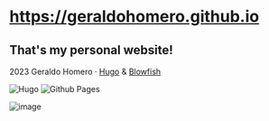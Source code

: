 # https://geraldohomero.github.io

## That's my personal website!

2023 Geraldo Homero · [Hugo](https://gohugo.io/) & [Blowfish](https://blowfish.page/) 

![Hugo](https://img.shields.io/badge/Hugo-black.svg?style=for-the-badge&logo=Hugo) ![Github Pages](https://img.shields.io/badge/github%20pages-121013?style=for-the-badge&logo=github&logoColor=white)

![image](https://github.com/geraldohomero/geraldohomero.github.io/assets/70844369/ce5adfdf-dc99-4771-99a1-1955dfd87076#vitrinedev)
